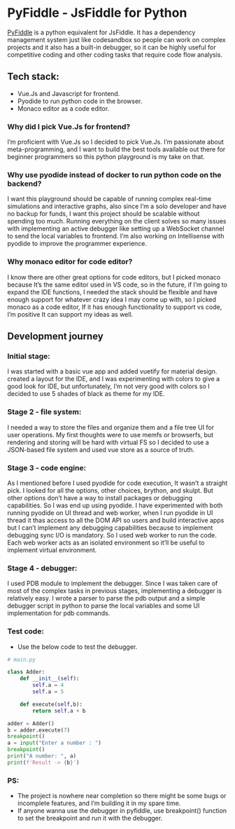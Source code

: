 # PyFiddle - JsFiddle for Python

[PyFiddle](https://pyfiddle.vercel.app/compiler) is a python equivalent for JsFiddle. It has a dependency management system just like codesandbox so people can work on complex projects and it also has a built-in debugger, so it can be highly useful for competitive coding and other coding tasks that require code flow analysis.

## Tech stack:

-   Vue.Js and Javascript for frontend.
-   Pyodide to run python code in the browser.
-   Monaco editor as a code editor.

### Why did I pick Vue.Js for frontend?

I’m proficient with Vue.Js so I decided to pick Vue.Js. I’m passionate about meta-programming, and I want to build the best tools available out there for beginner programmers so this python playground is my take on that.

### Why use pyodide instead of docker to run python code on the backend?

I want this playground should be capable of running complex real-time simulations and interactive graphs, also since I’m a solo developer and have no backup for funds, I want this project should be scalable without spending too much. Running everything on the client solves so many issues with implementing an active debugger like setting up a WebSocket channel to send the local variables to frontend. I’m also working on Intellisense with pyodide to improve the programmer experience.

### Why monaco editor for code editor?

I know there are other great options for code editors, but I picked monaco because It’s the same editor used in VS code, so in the future, if I’m going to expand the IDE functions, I needed the stack should be flexible and have enough support for whatever crazy idea I may come up with, so I picked monaco as a code editor, If it has enough functionality to support vs code, I’m positive It can support my ideas as well.

## Development journey

### Initial stage:

I was started with a basic vue app and added vuetify for material design. created a layout for the IDE, and I was experimenting with colors to give a good look for IDE, but unfortunately, I’m not very good with colors so I decided to use 5 shades of black as theme for my IDE.

### Stage 2 - file system:

I needed a way to store the files and organize them and a file tree UI for user operations. My first thoughts were to use memfs or browserfs, but rendering and storing will be hard with virtual FS so I decided to use a JSON-based file system and used vue store as a source of truth.

### Stage 3 - code engine:

As I mentioned before I used pyodide for code execution, It wasn’t a straight pick. I looked for all the options, other choices, brython, and skulpt. But other options don’t have a way to install packages or debugging capabilities. So I was end up using pyodide. I have experimented with both running pyodide on UI thread and web worker, when I run pyodide in UI thread it thas access to all the DOM API so users and build interactive apps but I can’t implement any debugging capabilities because to implement debugging sync I/O is mandatory. So I used web worker to run the code. Each web worker acts as an isolated environment so it’ll be useful to implement virtual environment.

### Stage 4 - debugger:

I used PDB module to implement the debugger. Since I was taken care of most of the complex tasks in previous stages, implementing a debugger is relatively easy. I wrote a parser to parse the pdb output and a simple debugger script in python to parse the local variables and some UI implementation for pdb commands.

### Test code:

-   Use the below code to test the debugger.

```py
# main.py

class Adder:
    def __init__(self):
        self.a = 4
        self.a = 5

    def execute(self,b):
        return self.a + b

adder = Adder()
b = adder.execute(7)
breakpoint()
a = input("Enter a number : ")
breakpoint()
print("A number: ", a)
print(f'Result -> {b}')

```

### PS:

-   The project is nowhere near completion so there might be some bugs or incomplete features, and I’m building it in my spare time.
-   If anyone wanna use the debugger in pyfiddle, use breakpoint() function to set the breakpoint and run it with the debugger.
